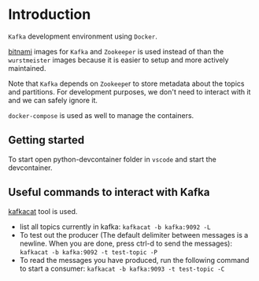 # Introduction

`Kafka` development environment using `Docker`.

[bitnami](https://hub.docker.com/r/bitnami/kafka) images for `Kafka` and `Zookeeper` is used instead of than the `wurstmeister` images because it is easier to setup and more actively maintained.

Note that `Kafka` depends on `Zookeepe`r to store metadata about the topics and partitions. For development purposes, we don't need to interact with it and we can safely ignore it.

`docker-compose` is used as well to manage the containers.

## Getting started

To start open python-devcontainer folder in `vscode` and start the devcontainer.

## Useful commands to interact with Kafka

[kafkacat](https://github.com/edenhill/kcat) tool is used.

- list all topics currently in kafka: `kafkacat -b kafka:9092 -L`
- To test out the producer (The default delimiter between messages is a newline. When you are done, press ctrl-d to send the messages): `kafkacat -b kafka:9092 -t test-topic -P`
- To read the messages you have produced, run the following command to start a consumer: `kafkacat -b kafka:9093 -t test-topic -C`
